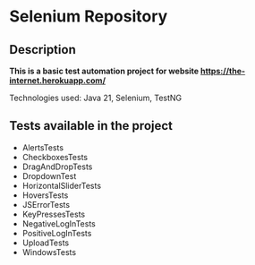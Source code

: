 # Selenium Repository
## Description
**This is a basic test automation project for website https://the-internet.herokuapp.com/**

Technologies used: Java 21, Selenium, TestNG
## Tests available in the project 
 - AlertsTests
 - CheckboxesTests
 - DragAndDropTests
 - DropdownTest
 - HorizontalSliderTests
 - HoversTests
 - JSErrorTests
 - KeyPressesTests
 - NegativeLogInTests
 - PositiveLogInTests
 - UploadTests
 - WindowsTests

